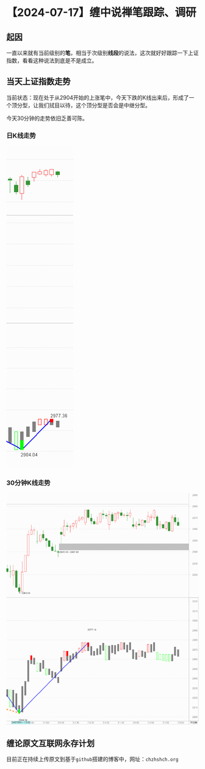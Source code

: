 # 【2024-07-17】缠中说禅笔跟踪、调研
## 起因

一直以来就有当前级别的**笔**，相当于次级别**线段**的说法，这次就好好跟踪一下上证指数，看看这种说法到底是不是成立。



## 当天上证指数走势

当前状态：现在处于从2904开始的上涨笔中，今天下跌的K线出来后，形成了一个顶分型，让我们拭目以待，这个顶分型是否会是中继分型。



今天30分钟的走势依旧乏善可陈。



### 日K线走势

![](day\20240717.png)



### 30分钟K线走势

![](min30\20240717.png)



## 缠论原文互联网永存计划

目前正在持续上传原文到基于`github`搭建的博客中，网址：`chzhshch.org`



